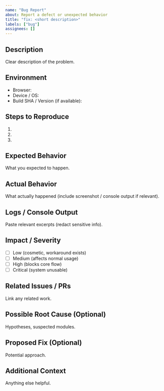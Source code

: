 ```yaml
---
name: "Bug Report"
about: Report a defect or unexpected behavior
title: "fix: <short description>"
labels: ["bug"]
assignees: []
---
```


## Description
Clear description of the problem.

## Environment
- Browser:
- Device / OS:
- Build SHA / Version (if available):

## Steps to Reproduce
1. 
2. 
3. 

## Expected Behavior
What you expected to happen.

## Actual Behavior
What actually happened (include screenshot / console output if relevant).

## Logs / Console Output
Paste relevant excerpts (redact sensitive info).

## Impact / Severity
- [ ] Low (cosmetic, workaround exists)
- [ ] Medium (affects normal usage)
- [ ] High (blocks core flow)
- [ ] Critical (system unusable)

## Related Issues / PRs
Link any related work.

## Possible Root Cause (Optional)
Hypotheses, suspected modules.

## Proposed Fix (Optional)
Potential approach.

## Additional Context
Anything else helpful.
